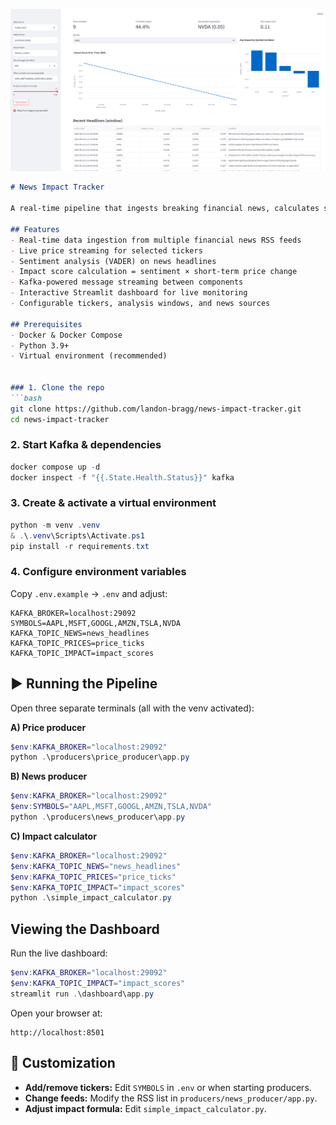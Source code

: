 ![alt text](image-1.png)

```markdown
# News Impact Tracker

A real-time pipeline that ingests breaking financial news, calculates sentiment-driven price impacts for selected stocks, and visualizes the results in an interactive dashboard.

## Features
- Real-time data ingestion from multiple financial news RSS feeds
- Live price streaming for selected tickers
- Sentiment analysis (VADER) on news headlines
- Impact score calculation = sentiment × short-term price change
- Kafka-powered message streaming between components
- Interactive Streamlit dashboard for live monitoring
- Configurable tickers, analysis windows, and news sources

## Prerequisites
- Docker & Docker Compose
- Python 3.9+
- Virtual environment (recommended)


### 1. Clone the repo
```bash
git clone https://github.com/landon-bragg/news-impact-tracker.git
cd news-impact-tracker
````

### 2. Start Kafka & dependencies

```powershell
docker compose up -d
docker inspect -f "{{.State.Health.Status}}" kafka
```

### 3. Create & activate a virtual environment

```powershell
python -m venv .venv
& .\.venv\Scripts\Activate.ps1
pip install -r requirements.txt
```

### 4. Configure environment variables

Copy `.env.example` → `.env` and adjust:

```env
KAFKA_BROKER=localhost:29092
SYMBOLS=AAPL,MSFT,GOOGL,AMZN,TSLA,NVDA
KAFKA_TOPIC_NEWS=news_headlines
KAFKA_TOPIC_PRICES=price_ticks
KAFKA_TOPIC_IMPACT=impact_scores
```

## ▶️ Running the Pipeline

Open three separate terminals (all with the venv activated):

**A) Price producer**

```powershell
$env:KAFKA_BROKER="localhost:29092"
python .\producers\price_producer\app.py
```

**B) News producer**

```powershell
$env:KAFKA_BROKER="localhost:29092"
$env:SYMBOLS="AAPL,MSFT,GOOGL,AMZN,TSLA,NVDA"
python .\producers\news_producer\app.py
```

**C) Impact calculator**

```powershell
$env:KAFKA_BROKER="localhost:29092"
$env:KAFKA_TOPIC_NEWS="news_headlines"
$env:KAFKA_TOPIC_PRICES="price_ticks"
$env:KAFKA_TOPIC_IMPACT="impact_scores"
python .\simple_impact_calculator.py
```

## Viewing the Dashboard

Run the live dashboard:

```powershell
$env:KAFKA_BROKER="localhost:29092"
$env:KAFKA_TOPIC_IMPACT="impact_scores"
streamlit run .\dashboard\app.py
```

Open your browser at:

```
http://localhost:8501
```




## 📝 Customization

* **Add/remove tickers:** Edit `SYMBOLS` in `.env` or when starting producers.
* **Change feeds:** Modify the RSS list in `producers/news_producer/app.py`.
* **Adjust impact formula:** Edit `simple_impact_calculator.py`.

